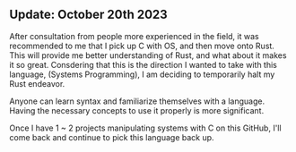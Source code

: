 ## Update: October 20th 2023

After consultation from people more experienced in the field, it was recommended to me that I pick up C with OS, and then move onto Rust. This will provide me better understanding of Rust, and what about it makes it so great. Consdering that this is the direction I wanted to take with this language, (Systems Programming), I am deciding to temporarily halt my Rust endeavor. 

Anyone can learn syntax and familiarize themselves with a language. Having the necessary concepts to use it properly is more significant.

Once I have 1 ~ 2 projects manipulating systems with C on this GitHub, I'll come back and continue to pick this language back up.